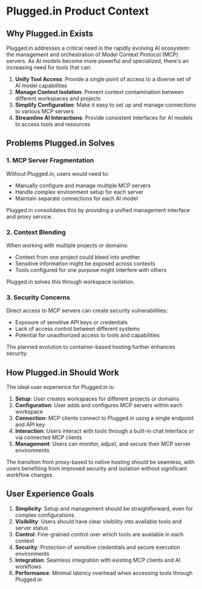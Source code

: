 # Plugged.in Product Context

## Why Plugged.in Exists

Plugged.in addresses a critical need in the rapidly evolving AI ecosystem: the management and orchestration of Model Context Protocol (MCP) servers. As AI models become more powerful and specialized, there's an increasing need for tools that can:

1. **Unify Tool Access**: Provide a single point of access to a diverse set of AI model capabilities
2. **Manage Context Isolation**: Prevent context contamination between different workspaces and projects
3. **Simplify Configuration**: Make it easy to set up and manage connections to various MCP servers
4. **Streamline AI Interactions**: Provide consistent interfaces for AI models to access tools and resources

## Problems Plugged.in Solves

### 1. MCP Server Fragmentation

Without Plugged.in, users would need to:
- Manually configure and manage multiple MCP servers
- Handle complex environment setup for each server
- Maintain separate connections for each AI model

Plugged.in consolidates this by providing a unified management interface and proxy service.

### 2. Context Blending

When working with multiple projects or domains:
- Context from one project could bleed into another
- Sensitive information might be exposed across contexts
- Tools configured for one purpose might interfere with others

Plugged.in solves this through workspace isolation.

### 3. Security Concerns

Direct access to MCP servers can create security vulnerabilities:
- Exposure of sensitive API keys or credentials
- Lack of access control between different systems
- Potential for unauthorized access to tools and capabilities

The planned evolution to container-based hosting further enhances security.

## How Plugged.in Should Work

The ideal user experience for Plugged.in is:

1. **Setup**: User creates workspaces for different projects or domains
2. **Configuration**: User adds and configures MCP servers within each workspace
3. **Connection**: MCP clients connect to Plugged.in using a single endpoint and API key
4. **Interaction**: Users interact with tools through a built-in chat interface or via connected MCP clients
5. **Management**: Users can monitor, adjust, and secure their MCP server environments

The transition from proxy-based to native hosting should be seamless, with users benefiting from improved security and isolation without significant workflow changes.

## User Experience Goals

1. **Simplicity**: Setup and management should be straightforward, even for complex configurations
2. **Visibility**: Users should have clear visibility into available tools and server status
3. **Control**: Fine-grained control over which tools are available in each context
4. **Security**: Protection of sensitive credentials and secure execution environments
5. **Integration**: Seamless integration with existing MCP clients and AI workflows
6. **Performance**: Minimal latency overhead when accessing tools through Plugged.in 